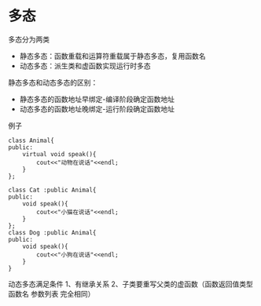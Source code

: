 # 多态
多态分为两类

* 静态多态：函数重载和运算符重载属于静态多态，复用函数名
* 动态多态：派生类和虚函数实现运行时多态

静态多态和动态多态的区别：
* 静态多态的函数地址早绑定-编译阶段确定函数地址
* 动态多态的函数地址晚绑定-运行阶段确定函数地址

例子
```
class Animal{
public:
    virtual void speak(){
        cout<<"动物在说话"<<endl;
    }
};

class Cat :public Animal{
public:
    void speak(){
        cout<<"小猫在说话"<<endl;
    }
};
class Dog :public Animal{
public:
    void speak(){
        cout<<"小狗在说话"<<endl;
    }
}
```

动态多态满足条件
1、有继承关系
2、子类要重写父类的虚函数（函数返回值类型 函数名 参数列表 完全相同）
